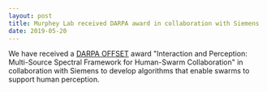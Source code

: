 ```yaml
---
layout: post
title: Murphey Lab received DARPA award in collaboration with Siemens
date: 2019-05-20
---
```


We have received a [DARPA OFFSET](https://www.darpa.mil/work-with-us/offensive-swarm-enabled-tactics) award "Interaction and Perception: Multi-Source Spectral Framework for Human-Swarm Collaboration" in collaboration with Siemens to develop algorithms that enable swarms to support human perception. 
